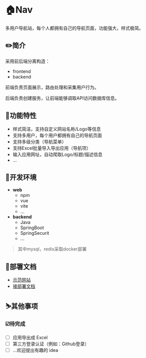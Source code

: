# 🏠Nav

多用户导航站，每个人都拥有自己的导航页面，功能强大，样式极简。



## ✏️简介

采用前后端分离构造：

- frontend
- backend

前端负责页面展示，路由处理和采集用户行为。

后端负责创建服务，让前端能够调取API访问数据库信息。



## 🔭功能特性

- 样式简洁，支持自定义网站名称/Logo等信息
- 支持多用户，每个用户都拥有自己的导航页面
- 支持多级分类（导航菜单）
- 支持Excel批量导入导出应用（导航项）
- 输入应用网址，自动爬取Logo/标题/描述信息
- ...



## 🔧开发环境

- **web**
  - npm
  - vue
  - vite
  - ...
- **backend**
  - Java
  - SpringBoot
  - SpringSecurit
  - ...

> 其中mysql，redis采取docker部署

## 📖部署文档

- [示范网站](https://nav.nekos.news)
- [接部署文档](docs/README.md)

## ⛷️其他事项

### ☑️待完成

- [ ] 应用导出成 Excel
- [ ] 第三方登录认证（例如：Github登录）
- [ ]  ...欢迎提出有趣的 idea
